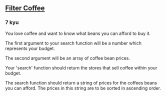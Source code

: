 <h2><a href=https://www.codewars.com/kata/56069d0c4af7f633910000d3/train/javascript target="_blank">Filter Coffee</a></h2><h3>7 kyu</h3><p>You love coffee and want to know what beans you can afford to buy it.</p><p>The first argument to your search function will be a number which represents your budget.</p><p>The second argument will be an array of coffee bean prices.</p><p>Your 'search' function should return the stores that sell coffee within your budget. </p><p>The search function should return a string of prices for the coffees beans you can afford. The prices in this string are to be sorted in ascending order.</p>